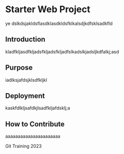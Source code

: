 # Starter Web Project
ye dslkdsjakldsflasdklasdkldsfklkalsdjkdfsklsadkfld

## Introduction
kladfkljasdfkljadsfkljadsfkljadfslkadslkjadsljkdfalkj;asd

## Purpose
iadlksjafdsjklsdfkljkl

## Deployment
kaskfdlkljsafdkjlsadfkljafdsklj;a

## How to Contribute
aaaaaaaaaaaaaaaaaaaaaa


Git Training 2023
